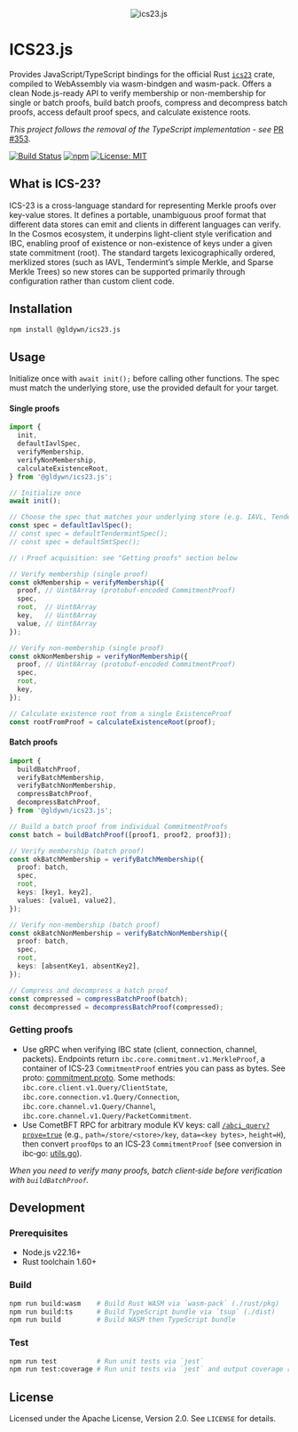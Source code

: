 <p align="center">
  <img src="./assets/header.png" alt="ics23.js"/>
</p>

# ICS23.js

Provides JavaScript/TypeScript bindings for the official Rust [`ics23`](https://github.com/cosmos/ics23) crate, compiled to WebAssembly via wasm-bindgen and wasm-pack. Offers a clean Node.js-ready API to verify membership or non-membership for single or batch proofs, build batch proofs, compress and decompress batch proofs, access default proof specs, and calculate existence roots.

*This project follows the removal of the TypeScript implementation - see* [PR #353](https://github.com/cosmos/ics23/pull/353).

[![Build Status](https://github.com/Gldywn/ics23.js/actions/workflows/build.yml/badge.svg)](https://github.com/Gldywn/ics23.js/actions/workflows/build.yml)
[![npm](https://img.shields.io/npm/v/@gldywn/ics23.js.svg)](https://www.npmjs.com/package/@gldywn/ics23.js)
[![License: MIT](https://img.shields.io/badge/License-Apache_2.0-yellow.svg)](https://opensource.org/licenses/Apache-2.0)

## What is ICS-23?

ICS-23 is a cross-language standard for representing Merkle proofs over key-value stores. It defines a portable, unambiguous proof format that different data stores can emit and clients in different languages can verify. In the Cosmos ecosystem, it underpins light-client style verification and IBC, enabling proof of existence or non-existence of keys under a given state commitment (root). The standard targets lexicographically ordered, merklized stores (such as IAVL, Tendermint’s simple Merkle, and Sparse Merkle Trees) so new stores can be supported primarily through configuration rather than custom client code.


## Installation

```bash
npm install @gldywn/ics23.js
```

## Usage

Initialize once with `await init();` before calling other functions. The spec must match the underlying store, use the provided default for your target.

#### Single proofs
```ts
import {
  init,
  defaultIavlSpec,
  verifyMembership,
  verifyNonMembership,
  calculateExistenceRoot,
} from '@gldywn/ics23.js';

// Initialize once
await init();

// Choose the spec that matches your underlying store (e.g. IAVL, Tendermint, SMT)
const spec = defaultIavlSpec();
// const spec = defaultTendermintSpec();
// const spec = defaultSmtSpec();

// ℹ️ Proof acquisition: see "Getting proofs" section below

// Verify membership (single proof)
const okMembership = verifyMembership({
  proof, // Uint8Array (protobuf-encoded CommitmentProof)
  spec,
  root,  // Uint8Array
  key,   // Uint8Array
  value, // Uint8Array
});

// Verify non-membership (single proof)
const okNonMembership = verifyNonMembership({
  proof, // Uint8Array (protobuf-encoded CommitmentProof)
  spec,
  root,
  key,
});

// Calculate existence root from a single ExistenceProof
const rootFromProof = calculateExistenceRoot(proof);
```

#### Batch proofs
```ts
import {
  buildBatchProof,
  verifyBatchMembership,
  verifyBatchNonMembership,
  compressBatchProof,
  decompressBatchProof,
} from '@gldywn/ics23.js';

// Build a batch proof from individual CommitmentProofs
const batch = buildBatchProof([proof1, proof2, proof3]);

// Verify membership (batch proof)
const okBatchMembership = verifyBatchMembership({
  proof: batch,
  spec,
  root,
  keys: [key1, key2],
  values: [value1, value2],
});

// Verify non-membership (batch proof)
const okBatchNonMembership = verifyBatchNonMembership({
  proof: batch,
  spec,
  root,
  keys: [absentKey1, absentKey2],
});

// Compress and decompress a batch proof
const compressed = compressBatchProof(batch);
const decompressed = decompressBatchProof(compressed);
```

### Getting proofs

- Use gRPC when verifying IBC state (client, connection, channel, packets). Endpoints return `ibc.core.commitment.v1.MerkleProof`, a container of ICS‑23 `CommitmentProof` entries you can pass as bytes. See proto: [commitment.proto](https://github.com/cosmos/ibc-go/blob/main/proto/ibc/core/commitment/v1/commitment.proto). Some methods: `ibc.core.client.v1.Query/ClientState`, `ibc.core.connection.v1.Query/Connection`, `ibc.core.channel.v1.Query/Channel`, `ibc.core.channel.v1.Query/PacketCommitment`.
- Use CometBFT RPC for arbitrary module KV keys: call [`/abci_query?prove=true`](https://docs.cometbft.com/v0.38/rpc/#/ABCI/abci_query) (e.g., `path=/store/<store>/key`, `data=<key bytes>`, `height=H`), then convert `proofOps` to an ICS‑23 `CommitmentProof` (see conversion in ibc‑go: [utils.go](https://github.com/cosmos/ibc-go/blob/main/modules/core/23-commitment/types/utils.go)).

*When you need to verify many proofs, batch client‑side before verification with `buildBatchProof`.*

## Development

### Prerequisites
- Node.js v22.16+
- Rust toolchain 1.60+

### Build
```bash
npm run build:wasm    # Build Rust WASM via `wasm-pack` (./rust/pkg)
npm run build:ts      # Build TypeScript bundle via `tsup` (./dist)
npm run build         # Build WASM then TypeScript bundle
```

### Test
```bash
npm run test          # Run unit tests via `jest`
npm run test:coverage # Run unit tests via `jest` and output coverage report
```

## License

Licensed under the Apache License, Version 2.0. See `LICENSE` for details.
